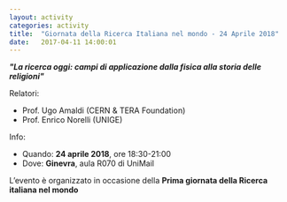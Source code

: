 ```yaml
---
layout: activity
categories: activity
title:  "Giornata della Ricerca Italiana nel mondo - 24 Aprile 2018"
date:   2017-04-11 14:00:01
---
```


**_"La ricerca oggi: campi di applicazione dalla fisica alla storia delle religioni"_**

Relatori:

- Prof. Ugo Amaldi (CERN & TERA Foundation)
- Prof. Enrico Norelli (UNIGE)

Info:

- Quando: **24 aprile 2018**, ore 18:30-21:00
- Dove: **Ginevra**, aula R070 di UniMail

L’evento è organizzato in occasione della **Prima giornata della Ricerca italiana nel mondo**

